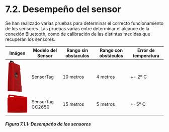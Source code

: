 # 7.2. Desempeño del sensor

Se han realizado varias pruebas para determinar el correcto funcionamiento de los sensores. Las pruebas varias entre determinar el alcance de la conexión Bluetooth, como de calibración de las distintas medidas que recuperan los sensores.

| Imágen | Modelo del Sensor | Rango sin obstaculos | Rango con obstáculos | Error de temperatura |
| -- | -- | -- | -- | -- |
| ![](./imagenes/sensortag_clasico.png)| SensorTag | 10 metros | 4 metros | +- 2º C |
| ![](./imagenes/sensortag_nuevo.png) | SensorTag CC2650 | 15 metros | 5 metros | +-5º C |
##### *Figura 7.1.1: Desempeño de los sensores* 